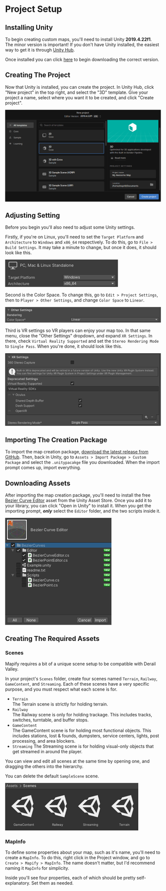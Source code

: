 # Project Setup

## Installing Unity

To begin creating custom maps, you'll need to install Unity **2019.4.22f1**.
The minor version is important! 
If you don't have Unity installed, the easiest way to get it is through [Unity Hub][unity-hub].

Once installed you can click [here][unity-download] to begin downloading the correct version.


## Creating The Project

Now that Unity is installed, you can create the project.
In Unity Hub, click "New project" in the top right, and select the "3D" template.
Give your project a name, select where you want it to be created, and click "Create project".

![New Project Screen](../assets/unity-hub-new-project.png)


## Adjusting Setting

Before you begin you'll also need to adjust some Unity settings.

Firstly, if you're on Linux, you'll need to set the `Target Platform` and `Architecture` to `Windows` and `x86_64` respectively.
To do this, go to `File > Build Settings`. It may take a minute to change, but once it does, it should look like this.

![Build Settings](../assets/build-settings.png)


Second is the Color Space. To change this, go to `Edit > Project Settings`, then to `Player > Other Settings`, and change `Color Space` to `Linear`.

![Color Space Setting](../assets/color-space-setting.png)


Third is VR settings so VR players can enjoy your map too. In that same menu, close the "Other Settings" dropdown, and expand `XR Settings`.
In there, check `Virtual Reality Supported` and set the `Stereo Rendering Mode` to `Single Pass`.
When you're done, it should look like this.

![XR Settings](../assets/xr-settings.png)


## Importing The Creation Package

To import the map creation package, [download the latest release from GitHub][github-releases].
Then, back in Unity, go to `Assets > Import Package > Custom Package` and select the `.unitypacakge` file you downloaded.
When the import prompt comes up, import everything.


## Downloading Assets

After importing the map creation package, you'll need to install the free [Bezier Curve Editor][bezier-curve-editor] asset from the Unity Asset Store.
Once you add it to your library, you can click "Open in Unity" to install it.
When you get the importing prompt, ***only*** select the `Editor` folder, and the two scripts inside it.

![Bezier Curve Editor Import Prompt](../assets/bezier-import.png)

## Creating The Required Assets

### Scenes
Mapify requires a bit of a unique scene setup to be compatible with Derail Valley.

In your project's `Scenes` folder, create four scenes named `Terrain`, `Railway`, `GameContent`, and `Streaming`.
Each of these scenes have a very specific purpose, and you must respect what each scene is for.

- `Terrain`  
  The Terrain scene is strictly for holding terrain.
- `Railway`  
  The Railway scene is only for holding trackage.
  This includes tracks, switches, turntable, and buffer stops.
- `GameContent`  
  The GameContent scene is for holding most functional objects.
  This includes stations, lost & founds, dumpsters, service centers, lights, post processing, and area blockers.
- `Streaming`
  The Streaming scene is for holding visual-only objects that get streamed in around the player.

You can view and edit all scenes at the same time by opening one, and dragging the others into the hierarchy.

You can delete the default `SampleScene` scene.

![Project Scenes](../assets/scenes.png)

### MapInfo
To define some properties about your map, such as it's name, you'll need to create a `MapInfo`.
To do this, right click in the Project window, and go to `Create > Mapify > MapInfo`.
The name doesn't matter, but I'd recommend naming it `MapInfo` for simplicity.

Inside you'll see four properties, each of which should be pretty self-explanatory. Set them as needed.



[unity-hub]: https://unity.com/download
[unity-download]: unityhub://2019.4.22f1/9fdda2fe27ad
[bezier-curve-editor]: https://assetstore.unity.com/packages/tools/11278
[github-releases]: https://github.com/Insprill/dv-mapify/releases
